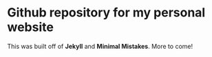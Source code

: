 # Github repository for my personal website

This was built off of **Jekyll** and **Minimal Mistakes**. More to come!
